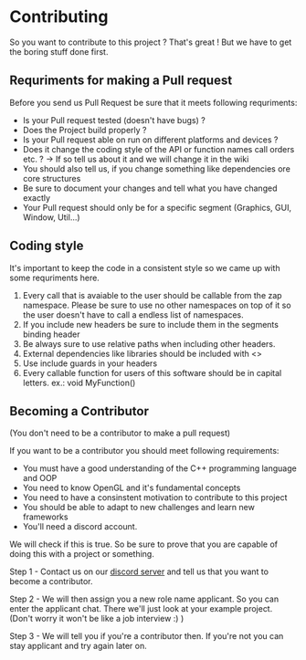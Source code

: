 # Contributing

So you want to contribute to this project ? That's great ! But we have to get the boring stuff done first.

## Requriments for making a Pull request 

Before you send us Pull Request be sure that it meets following requriments:

- Is your Pull request tested (doesn't have bugs) ?
- Does the Project build properly ?
- Is your Pull request able on run on different platforms and devices ?
- Does it change the coding style of the API or function names call orders etc. ? -> If so tell us about it and we will change it in the wiki
- You should also tell us, if you change something like dependencies ore core structures
- Be sure to document your changes and tell what you have changed exactly
- Your Pull request should only be for a specific segment (Graphics, GUI, Window, Util...)

## Coding style

It's important to keep the code in a consistent style so we came up with some requriments here.

1. Every call that is avaiable to the user should be callable from the zap namespace. Please be sure to use no other namespaces on top of it so the user doesn't have to call a endless list of namespaces. 
2. If you include new headers be sure to include them in the segments binding header
3. Be always sure to use relative paths when including other headers.
4. External dependencies like libraries should be included with <>
5. Use include guards in your headers
6. Every callable function for users of this software should be in capital letters.
   ex.: void MyFunction() 

## Becoming a Contributor

(You don't need to be a contributor to make a pull request)

If you want to be a contributor you should meet following requirements:

- You must have a good understanding of the C++ programming language and OOP
- You need to know OpenGL and it's fundamental concepts
- You need to have a consinstent motivation to contribute to this project
- You should be able to adapt to new challenges and learn new frameworks
- You'll need a discord account.

We will check if this is true. So be sure to prove that you are capable of doing this with a project or something.

Step 1 - Contact us on our [discord server](https://discord.gg/hr2vjemJSV) and tell us that you want to become a contributor.

Step 2 - We will then assign you a new role name applicant. So you can enter the applicant chat. There we'll just look at your example project. (Don't worry it won't be like a job interview :) )

Step 3 - We will tell you if you're a contributor then. If you're not you can stay applicant and try again later on.
